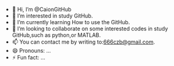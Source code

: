 - 👋 Hi, I’m @CaionGitHub
- 👀 I’m interested in study GitHub.
- 🌱 I’m currently learning How to use the GitHub.
- 💞️ I’m looking to collaborate on some interested codes in study GitHub,such as python,or MATLAB.
- 📫 You can contact me by writing to:666czb@gmail.com.
- 😄 Pronouns: ...
- ⚡ Fun fact: ...

<!---
CaionGitHub/CaionGitHub is a ✨ special ✨ repository because its `README.md` (this file) appears on your GitHub profile.
You can click the Preview link to take a look at your changes.
--->

